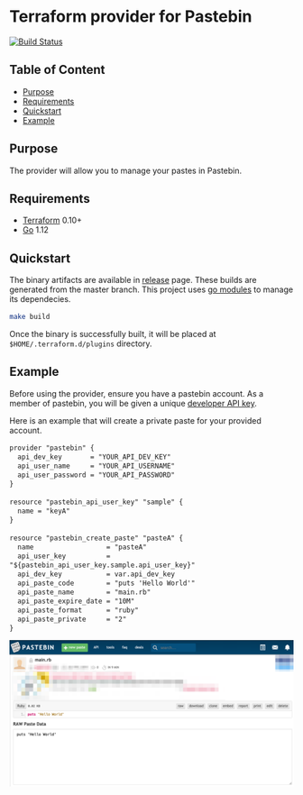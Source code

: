 # Terraform provider for Pastebin

[![Build Status](https://travis-ci.org/arminaaki/terraform-provider-pastebin.svg?branch=master)](https://travis-ci.org/arminaaki/terraform-provider-pastebin)

## Table of Content

- [Purpose](#purpose)
- [Requirements](#requirements)
- [Quickstart](#quickstart)
- [Example](#example)

## Purpose

The provider will allow you to manage
your pastes in Pastebin.

## Requirements

- [Terraform](https://www.terraform.io/downloads.html) 0.10+
- [Go](https://golang.org/doc/install) 1.12

## Quickstart

The binary artifacts are available
in [release](https://github.com/arminaaki/terraform-provider-pastebin/releases) page.
These builds are generated from the master branch.
This project uses
[go modules](https://github.com/golang/go/wiki/Modules) to manage its dependecies.

```sh
make build
```

Once the binary is successfully built,
it will be placed at `$HOME/.terraform.d/plugins` directory.

## Example

Before using the provider, ensure you have a pastebin account.
As a member of pastebin, you will be given a unique  [developer API key](https://pastebin.com/api#1).

Here is an example that will create a private paste for your provided account.

```hcl
provider "pastebin" {
  api_dev_key       = "YOUR_API_DEV_KEY"
  api_user_name     = "YOUR_API_USERNAME"
  api_user_password = "YOUR_API_PASSWORD"
}

resource "pastebin_api_user_key" "sample" {
  name = "keyA"
}

resource "pastebin_create_paste" "pasteA" {
  name                  = "pasteA"
  api_user_key          = "${pastebin_api_user_key.sample.api_user_key}"
  api_dev_key           = var.api_dev_key
  api_paste_code        = "puts 'Hello World'"
  api_paste_name        = "main.rb"
  api_paste_expire_date = "10M"
  api_paste_format      = "ruby"
  api_paste_private     = "2"
}
```

![Demo](examples/images/demo.png)
